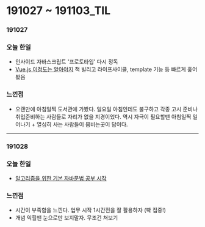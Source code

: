 # 191027 ~ 191103\_TIL

### 191027 

### 오늘 한일

* 인사이드 자바스크립트 '프로토타입' 다시 정독
* [Vue.js 이정도는 알아야지](http://www.yes24.com/Product/goods/56894866?scode=029) 책 빌리고 라이프사이클, template 기능 등 빠르게 훑어봤음

### 느낀점

* 오랜만에 아침일찍 도서관에 가봤다. 일요일 아침인데도 불구하고 각종 고시 준비나 취업준비하는 사람들로 자리가 없을 지경이었다. 역시 자극이 필요할땐 아침일찍 일어나기 + 열심히 사는 사람들이 붐비는곳이 답이다. 

---

### 191028

### 오늘 한일

* [알고리즘을 위한 기본 자바문법 공부 시작](http://tcpschool.com/java/intro)

### 느낀점

* 시간이 부족함을 느낀다. 업무 시작 1시간전을 잘 활용하자 \(빡 집중!\)
* 개념 익힐땐 눈으로만 보지말자. 무조건 쳐보기 







 



